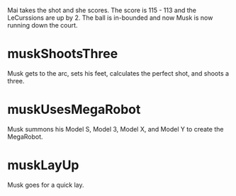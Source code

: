 Mai takes the shot and she scores. The score is 115 - 113 and the LeCurssions are up by 2. The ball is in-bounded and now Musk is now running down the court.

# muskShootsThree
Musk gets to the arc, sets his feet, calculates the perfect shot, and shoots a three.
# muskUsesMegaRobot
Musk summons his Model S, Model 3, Model X, and Model Y to create the MegaRobot.
# muskLayUp
Musk goes for a quick lay.
